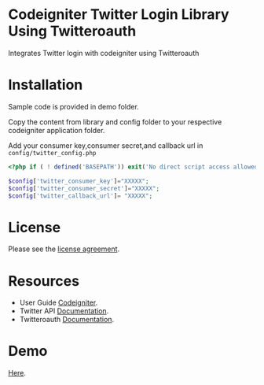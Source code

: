 
# Codeigniter Twitter Login Library Using Twitteroauth


Integrates Twitter login with codeigniter using Twitteroauth

# Installation

Sample code is provided in demo folder.

Copy the content from library and config folder to your respective codeigniter application folder.

Add your consumer key,consumer secret,and callback url in `config/twitter_config.php`

```php
<?php if ( ! defined('BASEPATH')) exit('No direct script access allowed');

$config['twitter_consumer_key']="XXXXX";
$config['twitter_consumer_secret']="XXXXX";
$config['twitter_callback_url']= "XXXXX";

```


# License


Please see the [license
agreement](https://github.com/shivraj-chari/codeigniter-twitter-login-library-using-twitteroauth/blob/master/license.txt).

# Resources


-  User Guide [Codeigniter](http://www.codeigniter.com/docs).
-  Twitter API [Documentation](https://dev.twitter.com/web/sign-in).
-  Twitteroauth [Documentation](https://twitteroauth.com/).

# Demo

[Here](http://shivrajchari.com/demo/verify/twitter).